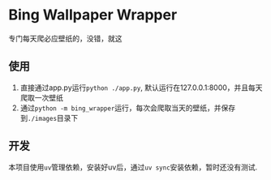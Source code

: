 # Bing Wallpaper Wrapper

专门每天爬必应壁纸的，没错，就这

## 使用

1. 直接通过app.py运行`python ./app.py`, 默认运行在127.0.0.1:8000，并且每天爬取一次壁纸
2. 通过`python -m bing_wrapper`运行，每次会爬取当天的壁纸，并保存到`./images`目录下

## 开发

本项目使用`uv`管理依赖，安装好uv后，通过`uv sync`安装依赖，暂时还没有测试.